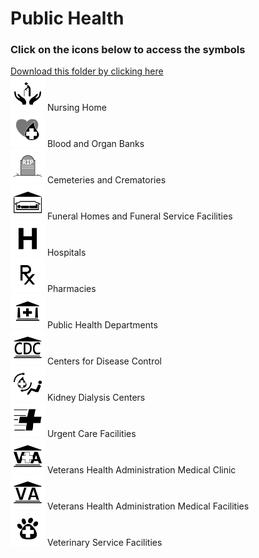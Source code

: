 # Public Health<br>
### Click on the icons below to access the symbols<br>
<a href='https://minhaskamal.github.io/DownGit/#/home?url=https://github.com/NAPSG/DHS-Symbol-Server/tree/main/dhs-symbol/assets/icons/Infrastructure/Public%20Health'>Download this folder by clicking here</a><br><a href='https://github.com/NAPSG/DHS-Symbol-Server/raw/main/dhs-symbol/assets/icons/Infrastructure/Public%20Health/icon-LNA.svg'><img src='icon-LNA.svg' width='55'></a> Nursing Home<br><a href='https://github.com/NAPSG/DHS-Symbol-Server/raw/main/dhs-symbol/assets/icons/Infrastructure/Public%20Health/icon-LNB.svg'><img src='icon-LNB.svg' width='55'></a> Blood and Organ Banks<br><a href='https://github.com/NAPSG/DHS-Symbol-Server/raw/main/dhs-symbol/assets/icons/Infrastructure/Public%20Health/icon-LNC.svg'><img src='icon-LNC.svg' width='55'></a> Cemeteries and Crematories<br><a href='https://github.com/NAPSG/DHS-Symbol-Server/raw/main/dhs-symbol/assets/icons/Infrastructure/Public%20Health/icon-LND.svg'><img src='icon-LND.svg' width='55'></a> Funeral Homes and Funeral Service Facilities<br><a href='https://github.com/NAPSG/DHS-Symbol-Server/raw/main/dhs-symbol/assets/icons/Infrastructure/Public%20Health/icon-LNE.svg'><img src='icon-LNE.svg' width='55'></a> Hospitals<br><a href='https://github.com/NAPSG/DHS-Symbol-Server/raw/main/dhs-symbol/assets/icons/Infrastructure/Public%20Health/icon-LNF.svg'><img src='icon-LNF.svg' width='55'></a> Pharmacies<br><a href='https://github.com/NAPSG/DHS-Symbol-Server/raw/main/dhs-symbol/assets/icons/Infrastructure/Public%20Health/icon-LNG.svg'><img src='icon-LNG.svg' width='55'></a> Public Health Departments<br><a href='https://github.com/NAPSG/DHS-Symbol-Server/raw/main/dhs-symbol/assets/icons/Infrastructure/Public%20Health/icon-LNH.svg'><img src='icon-LNH.svg' width='55'></a> Centers for Disease Control<br><a href='https://github.com/NAPSG/DHS-Symbol-Server/raw/main/dhs-symbol/assets/icons/Infrastructure/Public%20Health/icon-LNI.svg'><img src='icon-LNI.svg' width='55'></a> Kidney Dialysis Centers<br><a href='https://github.com/NAPSG/DHS-Symbol-Server/raw/main/dhs-symbol/assets/icons/Infrastructure/Public%20Health/icon-LNJ.svg'><img src='icon-LNJ.svg' width='55'></a> Urgent Care Facilities<br><a href='https://github.com/NAPSG/DHS-Symbol-Server/raw/main/dhs-symbol/assets/icons/Infrastructure/Public%20Health/icon-LNK.svg'><img src='icon-LNK.svg' width='55'></a> Veterans Health Administration Medical Clinic<br><a href='https://github.com/NAPSG/DHS-Symbol-Server/raw/main/dhs-symbol/assets/icons/Infrastructure/Public%20Health/icon-LNL.svg'><img src='icon-LNL.svg' width='55'></a> Veterans Health Administration Medical Facilities<br><a href='https://github.com/NAPSG/DHS-Symbol-Server/raw/main/dhs-symbol/assets/icons/Infrastructure/Public%20Health/icon-LNM.svg'><img src='icon-LNM.svg' width='55'></a> Veterinary Service Facilities<br>
